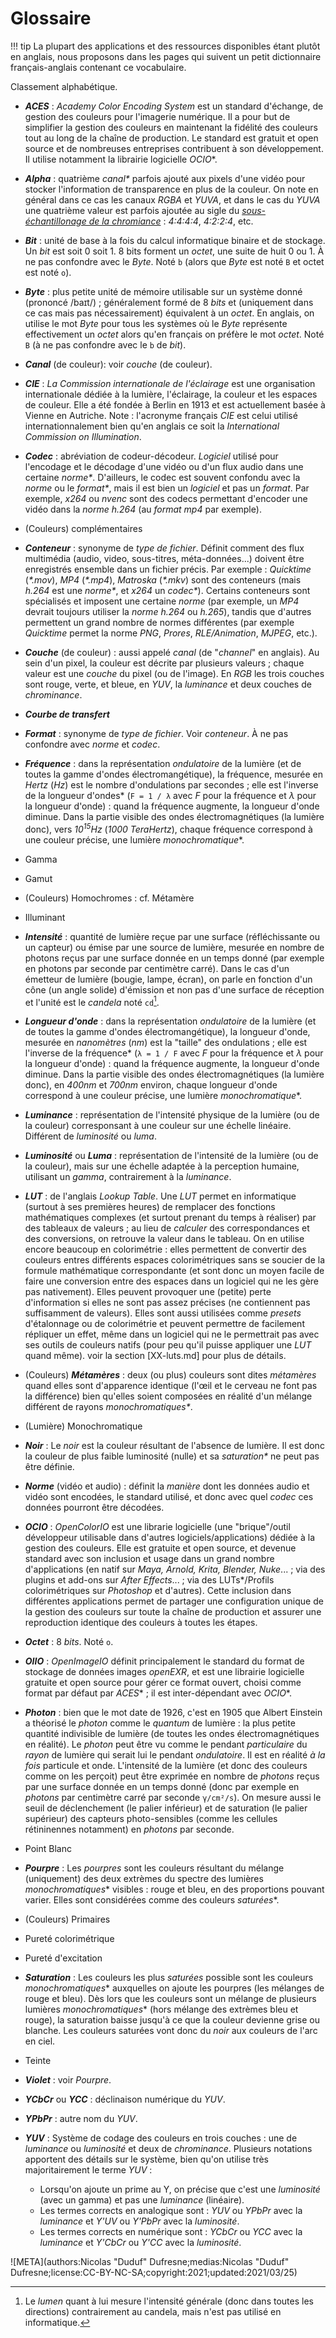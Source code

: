 # Glossaire

!!! tip
    La plupart des applications et des ressources disponibles étant plutôt en anglais, nous proposons dans les pages qui suivent un petit dictionnaire français-anglais contenant ce vocabulaire.

Classement alphabétique.

- ***ACES*** : *Academy Color Encoding System* est un standard d'échange, de gestion des couleurs pour l'imagerie numérique. Il a pour but de simplifier la gestion des couleurs en maintenant la fidélité des couleurs tout au long de la chaîne de production. Le standard est gratuit et open source et de nombreuses entreprises contribuent à son développement. Il utilise notamment la librairie logicielle *OCIO*\*.

- ***Alpha*** : quatrième *canal\** parfois ajouté aux pixels d'une vidéo pour stocker l'information de transparence en plus de la couleur. On note en général dans ce cas les canaux *RGBA* et *YUVA*, et dans le cas du *YUVA* une quatrième valeur est parfois ajoutée au sigle du *[sous-échantillonage de la chromiance](K-pix-format.md)* : *4:4:4:4*, *4:2:2:4*, etc.

- ***Bit*** : unité de base à la fois du calcul informatique binaire et de stockage. Un *bit* est soit 0 soit 1. 8 bits forment un *octet*, une suite de huit 0 ou 1. À ne pas confondre avec le *Byte*. Noté `b` (alors que *Byte* est noté `B` et octet est noté `o`).

- ***Byte*** : plus petite unité de mémoire utilisable sur un système donné (prononcé /baɪt/) ; généralement formé de 8 *bits* et (uniquement dans ce cas mais pas nécessairement) équivalent à un *octet*. En anglais, on utilise le mot *Byte* pour tous les systèmes où le *Byte* représente effectivement un *octet* alors qu'en français on préfère le mot *octet*. Noté `B` (à ne pas confondre avec le `b` de *bit*).

- ***Canal*** (de couleur): voir *couche* (de couleur).

- ***CIE*** : *La Commission internationale de l'éclairage* est une organisation internationale dédiée à la lumière, l'éclairage, la couleur et les espaces de couleur. Elle a été fondée à Berlin en 1913 et est actuellement basée à Vienne en Autriche.  Note : l'acronyme français *CIE* est celui utilisé internationnalement bien qu'en anglais ce soit la *International Commission on Illumination*.

- ***Codec*** : abréviation de codeur-décodeur. *Logiciel* utilisé pour l'encodage et le décodage d'une vidéo ou d'un flux audio dans une certaine *norme\**. D'ailleurs, le codec est souvent confondu avec la *norme* ou le *format\**, mais il est bien un *logiciel* et pas un *format*. Par exemple, *x264* ou *nvenc* sont des codecs permettant d'encoder une vidéo dans la *norme* *h.264* (au *format* *mp4* par exemple).

- (Couleurs) complémentaires

- ***Conteneur*** : synonyme de *type de fichier*. Définit comment des flux multimédia (audio, video, sous-titres, méta-données...) doivent être enregistrés ensemble dans un fichier précis. Par exemple : *Quicktime* (*\*.mov*), *MP4* (*\*.mp4*), *Matroska* (*\*.mkv*) sont des conteneurs (mais *h.264* est une *norme\**, et *x264* un *codec\**). Certains conteneurs sont spécialisés et imposent une certaine *norme* (par exemple, un *MP4* devrait toujours utiliser la *norme* *h.264* ou *h.265*), tandis que d'autres permettent un grand nombre de normes différentes (par exemple *Quicktime* permet la norme *PNG*, *Prores*, *RLE/Animation*, *MJPEG*, etc.).

- ***Couche*** (de couleur) : aussi appelé *canal* (de "*channel*" en anglais). Au sein d'un pixel, la couleur est décrite par plusieurs valeurs ; chaque valeur est une *couche* du pixel (ou de l'image). En *RGB* les trois couches sont rouge, verte, et bleue, en *YUV*, la *luminance* et deux couches de *chrominance*.

- ***Courbe de transfert***

- ***Format*** : synonyme de *type de fichier*. Voir *conteneur*. À ne pas confondre avec *norme* et *codec*.

- ***Fréquence*** : dans la représentation *ondulatoire* de la lumière (et de toutes la gamme d'ondes électromangétique), la fréquence, mesurée en *Hertz* (*Hz*) est le nombre d'ondulations par secondes ; elle est l'inverse de la longueur d'ondes\* (`F = 1 / λ` avec *F* pour la fréquence et *λ* pour la longueur d'onde) : quand la fréquence augmente, la longueur d'onde diminue. Dans la partie visible des ondes électromagnétiques (la lumière donc), vers *10<sup>15</sup>Hz* (*1000 TeraHertz*), chaque fréquence correspond à une couleur précise, une lumière *monochromatique*\*. 

- Gamma
- Gamut
- (Couleurs) Homochromes : cf. Métamère
- Illuminant

- ***Intensité*** : quantité de lumière reçue par une surface (réfléchissante ou un capteur) ou émise par une source de lumière, mesurée en nombre de photons reçus par une surface donnée en un temps donné (par exemple en photons par seconde par centimètre carré). Dans le cas d'un émetteur de lumière (bougie, lampe, écran), on parle en fonction d'un cône (un angle solide) d'émission et non pas d'une surface de réception et l'unité est le *candela* noté `cd`[^1].
  
- ***Longueur d'onde*** : dans la représentation *ondulatoire* de la lumière (et de toutes la gamme d'ondes électromangétique), la longueur d'onde, mesurée en *nanomètres* (*nm*) est la "taille" des ondulations ; elle est l'inverse de la fréquence\* (`λ = 1 / F` avec *F* pour la fréquence et *λ* pour la longueur d'onde) : quand la fréquence augmente, la longueur d'onde diminue. Dans la partie visible des ondes électromagnétiques (la lumière donc), en *400nm* et *700nm* environ, chaque longueur d'onde correspond à une couleur précise, une lumière *monochromatique*\*.

- ***Luminance*** : représentation de l'intensité physique de la lumière (ou de la couleur) corresponsant à une couleur sur une échelle linéaire. Différent de *luminosité* ou *luma*.

- ***Luminosité*** ou ***Luma*** : représentation de l'intensité de la lumière (ou de la couleur), mais sur une échelle adaptée à la perception humaine, utilisant un *gamma*, contrairement à la *luminance*.

- ***LUT*** : de l'anglais *Lookup Table*. Une *LUT* permet en informatique (surtout à ses premières heures) de remplacer des fonctions mathématiques complexes (et surtout prenant du temps à réaliser) par des tableaux de valeurs ; au lieu de *calculer* des correspondances et des conversions, on retrouve la valeur dans le tableau. On en utilise encore beaucoup en colorimétrie : elles permettent de convertir des couleurs entres différents espaces colorimétriques sans se soucier de la formule mathématique correspondante (et sont donc un moyen facile de faire une conversion entre des espaces dans un logiciel qui ne les gère pas nativement). Elles peuvent provoquer une (petite) perte d'information si elles ne sont pas assez précises (ne contiennent pas suffisamment de valeurs). Elles sont aussi utilisées comme *presets* d'étalonnage ou de colorimétrie et peuvent permettre de facilement répliquer un effet, même dans un logiciel qui ne le permettrait pas avec ses outils de couleurs natifs (pour peu qu'il puisse appliquer une *LUT* quand même). voir la section [XX-luts.md] pour plus de détails.
  
- (Couleurs) **_Métamères_** : deux (ou plus) couleurs sont dites *métamères* quand elles sont d'apparence identique (l'œil et le cerveau ne font pas la différence) bien qu'elles soient composées en réalité d'un mélange différent de rayons *monochromatiques\**.

- (Lumière) Monochromatique

- ***Noir*** : Le *noir* est la couleur résultant de l'absence de lumière. Il est donc la couleur de plus faible luminosité (nulle) et sa *saturation\** ne peut pas être définie.

- ***Norme*** (vidéo et audio) : définit la *manière* dont les données audio et vidéo sont encodées, le standard utilisé, et donc avec quel *codec* ces données pourront être décodées.

- ***OCIO*** : *OpenColorIO* est une librarie logicielle (une "brique"/outil développeur utilisable dans d'autres logiciels/applications) dédiée à la gestion des couleurs. Elle est gratuite et open source, et devenue standard avec son inclusion et usage dans un grand nombre d'applications (en natif sur *Maya, Arnold, Krita, Blender, Nuke*... ; via des plugins et add-ons sur *After Effects*... ; via des LUTs\*/Profils colorimétriques sur *Photoshop* et d'autres). Cette inclusion dans différentes applications permet de partager une configuration unique de la gestion des couleurs sur toute la chaîne de production et assurer une reproduction identique des couleurs à toutes les étapes.

- ***Octet*** : 8 *bits*. Noté `o`.

- ***OIIO*** : *OpenImageIO* définit principalement le standard du format de stockage de données images *openEXR*, et est une librairie logicielle gratuite et open source pour gérer ce format ouvert, choisi comme format par défaut par *ACES*\* ; il est inter-dépendant avec *OCIO*\*.

- ***Photon*** : bien que le mot date de 1926, c'est en 1905 que Albert Einstein a théorisé le *photon* comme le *quantum* de lumière : la plus petite quantité indivisible de lumière (de toutes les ondes électromagnétiques en réalité). Le *photon* peut être vu comme le pendant *particulaire* du *rayon* de lumière qui serait lui le pendant *ondulatoire*. Il est en réalité *à la fois* particule et onde. L'intensité de la lumière (et donc des couleurs comme on les perçoit) peut être exprimée en nombre de *photons* reçus par une surface donnée en un temps donné (donc par exemple en *photons* par centimètre carré par seconde `γ/cm²/s`). On mesure aussi le seuil de déclenchement (le palier inférieur) et de saturation (le palier supérieur) des capteurs photo-sensibles (comme les cellules rétininennes notamment) en *photons* par seconde.

- Point Blanc

- ***Pourpre*** : Les *pourpres* sont les couleurs résultant du mélange (uniquement) des deux extrèmes du spectre des lumières *monochromatiques*\* visibles : rouge et bleu, en des proportions pouvant varier. Elles sont considérées comme des couleurs *saturées*\*.

- (Couleurs) Primaires
- Pureté colorimétrique
- Pureté d'excitation

- ***Saturation*** : Les couleurs les plus *saturées* possible sont les couleurs *monochromatiques*\* auxquelles on ajoute les pourpres (les mélanges de rouge et bleu). Dès lors que les couleurs sont un mélange de plusieurs lumières *monochromatiques*\* (hors mélange des extrèmes bleu et rouge), la saturation baisse jusqu'à ce que la couleur devienne grise ou blanche. Les couleurs saturées vont donc du *noir* aux couleurs de l'arc en ciel.

- Teinte

- ***Violet*** : voir *Pourpre*.

- ***YCbCr*** ou ***YCC*** : déclinaison numérique du *YUV*.

- ***YPbPr*** : autre nom du *YUV*.

- ***YUV*** : Système de codage des couleurs en trois couches : une de *luminance* ou *luminosité* et deux de *chrominance*. Plusieurs notations apportent des détails sur le système, bien qu'on utilise très majoritairement le terme *YUV* :
    - Lorsqu'on ajoute un prime au Y, on précise que c'est une *luminosité* (avec un gamma) et pas une *luminance* (linéaire).
    - Les termes corrects en analogique sont : *YUV* ou *YPbPr* avec la *luminance* et *Y'UV* ou *Y'PbPr* avec la *luminosité*.
    - Les termes corrects en numérique sont : *YCbCr* ou *YCC* avec la *luminance* et *Y'CbCr* ou *Y'CC* avec la *luminosité*.

[^1]:
    Le *lumen* quant à lui mesure l'intensité générale (donc dans toutes les directions) contrairement au candela, mais n'est pas utilisé en informatique.

![META](authors:Nicolas "Duduf" Dufresne;medias:Nicolas "Duduf" Dufresne;license:CC-BY-NC-SA;copyright:2021;updated:2021/03/25)